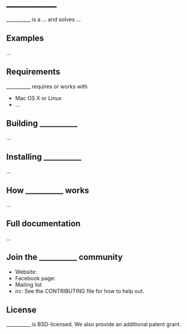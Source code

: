 # __________
__________ is a ... and solves ...

## Examples
...

## Requirements
__________ requires or works with
* Mac OS X or Linux
* ...

## Building __________
...

## Installing __________
...

## How __________ works
...

## Full documentation
...

## Join the __________ community
* Website:
* Facebook page:
* Mailing list
* irc: 
See the CONTRIBUTING file for how to help out.

## License
__________ is BSD-licensed. We also provide an additional patent grant.

